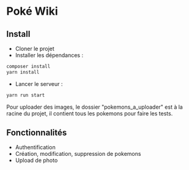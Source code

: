 # Poké Wiki

## Install

- Cloner le projet
- Installer les dépendances :

```bash
composer install
yarn install
```

- Lancer le serveur :

```bash
yarn run start
```

Pour uploader des images, le dossier "pokemons_a_uploader" est à la racine du projet, il contient tous les pokemons pour faire les tests.

## Fonctionnalités

- Authentification
- Création, modification, suppression de pokemons
- Upload de photo
